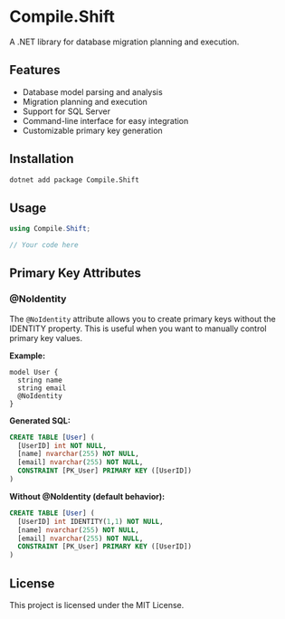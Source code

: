 # Compile.Shift

A .NET library for database migration planning and execution.

## Features

- Database model parsing and analysis
- Migration planning and execution
- Support for SQL Server
- Command-line interface for easy integration
- Customizable primary key generation

## Installation

```bash
dotnet add package Compile.Shift
```

## Usage

```csharp
using Compile.Shift;

// Your code here
```

## Primary Key Attributes

### @NoIdentity

The `@NoIdentity` attribute allows you to create primary keys without the IDENTITY property. This is useful when you want to manually control primary key values.

**Example:**
```
model User {
  string name
  string email
  @NoIdentity
}
```

**Generated SQL:**
```sql
CREATE TABLE [User] (
  [UserID] int NOT NULL,
  [name] nvarchar(255) NOT NULL,
  [email] nvarchar(255) NOT NULL,
  CONSTRAINT [PK_User] PRIMARY KEY ([UserID])
)
```

**Without @NoIdentity (default behavior):**
```sql
CREATE TABLE [User] (
  [UserID] int IDENTITY(1,1) NOT NULL,
  [name] nvarchar(255) NOT NULL,
  [email] nvarchar(255) NOT NULL,
  CONSTRAINT [PK_User] PRIMARY KEY ([UserID])
)
```

## License

This project is licensed under the MIT License.